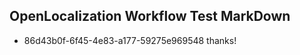 ## OpenLocalization Workflow Test MarkDown
* 86d43b0f-6f45-4e83-a177-59275e969548 thanks!

<!--HONumber=Jul16_HO4-->



